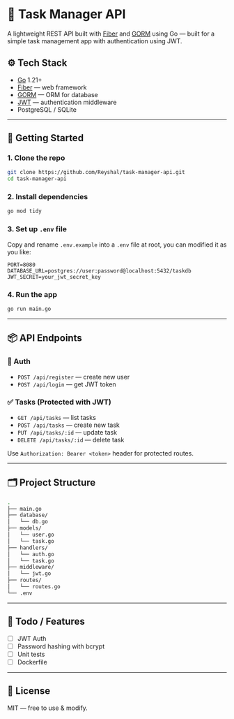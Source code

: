 # 🧠 Task Manager API

A lightweight REST API built with [Fiber](https://gofiber.io/) and [GORM](https://gorm.io/) using Go — built for a simple task management app with authentication using JWT.

## ⚙️ Tech Stack

- [Go](https://golang.org/) 1.21+
- [Fiber](https://docs.gofiber.io/) — web framework
- [GORM](https://gorm.io/) — ORM for database
- [JWT](https://docs.gofiber.io/api/middleware/jwt) — authentication middleware
- PostgreSQL / SQLite

---

## 🚀 Getting Started

### 1. Clone the repo
```bash
git clone https://github.com/Reyshal/task-manager-api.git
cd task-manager-api
```

### 2. Install dependencies
```bash
go mod tidy
```

### 3. Set up `.env` file
Copy and rename `.env.example` into a `.env` file at root, you can modified it as you like:
```env
PORT=8080
DATABASE_URL=postgres://user:password@localhost:5432/taskdb
JWT_SECRET=your_jwt_secret_key
```

### 4. Run the app
```bash
go run main.go
```

---

## 📦 API Endpoints

### 🔐 Auth
- `POST /api/register` — create new user
- `POST /api/login` — get JWT token

### ✅ Tasks (Protected with JWT)
- `GET /api/tasks` — list tasks
- `POST /api/tasks` — create new task
- `PUT /api/tasks/:id` — update task
- `DELETE /api/tasks/:id` — delete task

Use `Authorization: Bearer <token>` header for protected routes.

---

## 🗂 Project Structure

```bash
.
├── main.go
├── database/
│   └── db.go
├── models/
│   └── user.go
│   └── task.go
├── handlers/
│   └── auth.go
│   └── task.go
├── middleware/
│   └── jwt.go
├── routes/
│   └── routes.go
└── .env
```

---

## 🧪 Todo / Features

- [ ] JWT Auth
- [ ] Password hashing with bcrypt
- [ ] Unit tests
- [ ] Dockerfile

---

## 📄 License

MIT — free to use & modify.
